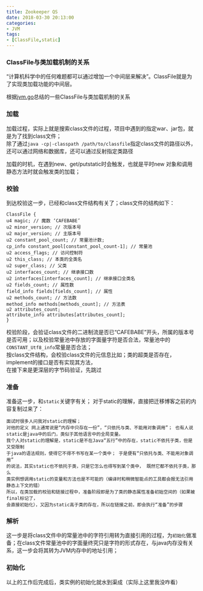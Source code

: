 ```yaml
---
title: Zookeeper QS
date: 2018-03-30 20:13:00
categories:
- JVM
tags:
- [ClassFile,static]
---
```



### ClassFile与类加载机制的关系  
“计算机科学中的任何难题都可以通过增加一个中间层来解决”。ClassFile就是为了实现类加载功能的中间层。

根据[jvm.go](https://github.com/zxh0/jvm.go)总结的一些ClassFile与类加载机制的关系  

### 加载  
加载过程，实际上就是搜索class文件的过程，项目中遇到的指定war、jar包，就是为了找到class文件；  
除了通过`java -cp|-classpath /path/to/classfile`指定class文件的路径以外，还可以通过网络和数据库，还可以通过反射指定类路径  

加载的时机，在遇到new、get/putstatic时会触发，也就是平时new 对象和调用静态方法时就会触发类的加载；

### 校验  
到达校验这一步，已经和class文件结构有关了；class文件的结构如下：  
```goland
ClassFile {
u4 magic; // 魔数 ‘CAFEBABE’
u2 minor_version; // 次版本号
u2 major_version; // 主版本号
u2 constant_pool_count; // 常量池计数;
cp_info constant_pool[constant_pool_count-1]; // 常量池
u2 access_flags; // 访问控制符
u2 this_class; // 本类的全类名
u2 super_class; // 父类
u2 interfaces_count; // 继承接口数
u2 interfaces[interfaces_count]; // 继承接口全类名
u2 fields_count; // 属性数
field_info fields[fields_count]; // 属性
u2 methods_count; // 方法数
method_info methods[methods_count]; // 方法表
u2 attributes_count;
attribute_info attributes[attributes_count]; 
}
```
校验阶段，会验证class文件的二进制流是否已“CAFEBABE”开头，所属的版本号是否可用；以及校验常量池中存放的字面量字符是否合法，常量池中的`CONSTANT_Utf8_info`常量是否合法；  
按class文件结构，会校验class文件的元信息比如；类的超类是否存在，implement的接口是否有实现其方法，  
在接下来是更深层的字节码验证，先跳过
### 准备  
准备这一步，和`static`关键字有关； 对于static的理解，直接把迁移博客之前的内容复制过来了：  
```text
面试时很多人问我对static的理解；
对他的定义 网上通常说是“内存中只存在一份”，“只依托与类、不能用对象调用”； 也有人说
static是java中的后门，类似于其他语言中的全局变量。
我个人对static的理解是，static是不在Java“五行”中的存在，static不依托于类，但是又受限制
于java的语法规则，使得它不得不书写在某一个类中； 于是便有“只依托与类、不能用对象调用”
的说法，其实static也不依托于类，只是它怎么也得写到某个类中， 既然它都不依托于类，那么
类实例想调用static的变量和方法也是不可能的（编译时和稍微智能点的工具都会报无法引用静态上下文的错）
所以，在类加载的校验和链接过程中，准备阶段即是为了类的静态属性准备初始空间的（如果被final标记了，
会直接初始化），又因为static高于类的存在，所以在链接之前，即会执行“准备”的步骤
```   

### 解析  
这一步是将class文件中的常量池中的字符引用转为直接引用的过程，为`初始化`做准备；在class文件常量池中的字面量终究只是字符的形式存在，与java内存没有关系，这一步会将其转为JVM内存中的地址引用；  

### 初始化  
以上的工作后完成后，类实例的初始化就水到渠成（实际上这里我没咋看）

